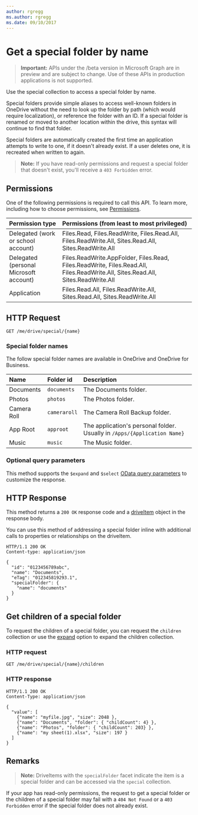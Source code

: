 ```yaml
---
author: rgregg
ms.author: rgregg
ms.date: 09/10/2017
---
```

# Get a special folder by name

> **Important:** APIs under the /beta version in Microsoft Graph are in preview and are subject to change. Use of these APIs in production applications is not supported.

Use the special collection to access a special folder by name.

Special folders provide simple aliases to access well-known folders in OneDrive without the need to look up the folder by path (which would require localization), or reference the folder with an ID. If a special folder is renamed or moved to another location within the drive, this syntax will continue to find that folder.

Special folders are automatically created the first time an application attempts to write to one, if it doesn't already exist. If a user deletes one, it is recreated when written to again.

> **Note:**  If you have read-only permissions and request a special folder that doesn't exist, you'll receive a `403 Forbidden` error.

## Permissions

One of the following permissions is required to call this API. To learn more, including how to choose permissions, see [Permissions](../concepts/permissions_reference.md).

|            Permission type             |                                           Permissions (from least to most privileged)                                            |
| :------------------------------------- | :------------------------------------------------------------------------------------------------------------------------------- |
| Delegated (work or school account)     | Files.Read, Files.ReadWrite, Files.Read.All, Files.ReadWrite.All, Sites.Read.All, Sites.ReadWrite.All                            |
| Delegated (personal Microsoft account) | Files.ReadWrite.AppFolder, Files.Read, Files.ReadWrite, Files.Read.All, Files.ReadWrite.All, Sites.Read.All, Sites.ReadWrite.All |
| Application                            | Files.Read.All, Files.ReadWrite.All, Sites.Read.All, Sites.ReadWrite.All                                                         |

## HTTP Request

<!-- { "blockType": "request", "name": "get-special-folder", "scopes": "files.read" } -->

```http
GET /me/drive/special/{name}
```

### Special folder names

The follow special folder names are available in OneDrive and OneDrive for Business.

| Name        | Folder id    | Description                                                              |
|:------------|:-------------|:-------------------------------------------------------------------------|
| Documents   | `documents`  | The Documents folder.                                                    |
| Photos      | `photos`     | The Photos folder.                                                       |
| Camera Roll | `cameraroll` | The Camera Roll Backup folder.                                           |
| App Root    | `approot`    | The application's personal folder. Usually in `/Apps/{Application Name}` |
| Music       | `music`      | The Music folder.                                                        |


### Optional query parameters

This method supports the `$expand` and `$select` [OData query parameters](../concepts/optional-query-parameters.md) to customize the response.

## HTTP Response

This method returns a `200 OK` response code and a [driveItem](../resources/driveitem.md) object in the response body.

You can use this method of addressing a special folder inline with additional calls to properties or relationships on the driveItem.

<!-- { "blockType": "response", "@odata.type": "microsoft.graph.driveItem", "truncated": true } -->

```http
HTTP/1.1 200 OK
Content-type: application/json

{
  "id": "0123456789abc",
  "name": "Documents",
  "eTag": "012345819293.1",
  "specialFolder": {
    "name": "documents"
  }
}
```

## Get children of a special folder

To request the children of a special folder, you can request the `children`
collection or use the [expand](../concepts/optional-query-parameters.md) option to expand the children collection.

### HTTP request

<!-- { "blockType": "request", "name": "get-special-children", "scopes": "files.read" } -->

```http
GET /me/drive/special/{name}/children
```

### HTTP response

<!-- { "blockType": "response", "@odata.type": "microsoft.graph.driveItem", "isCollection": true, "truncated": true} -->

```http
HTTP/1.1 200 OK
Content-Type: application/json

{
  "value": [
    {"name": "myfile.jpg", "size": 2048 },
    {"name": "Documents", "folder": { "childCount": 4} },
    {"name": "Photos", "folder": { "childCount": 203} },
    {"name": "my sheet(1).xlsx", "size": 197 }
  ]
}
```

## Remarks

> **Note:** DriveItems with the `specialFolder` facet indicate the item is a special folder and can be accessed via the `special` collection.

If your app has read-only permissions, the request to get a special folder or
the children of a special folder may fail with a `404 Not Found` or a `403 Forbidden`
error if the special folder does not already exist.

<!-- {
  "type": "#page.annotation",
  "description": "Access known folders in OneDrive through the special folder collection",
  "keywords": "known folders",
  "section": "documentation",
  "tocPath": "OneDrive/Drive/Special folders"
} -->

